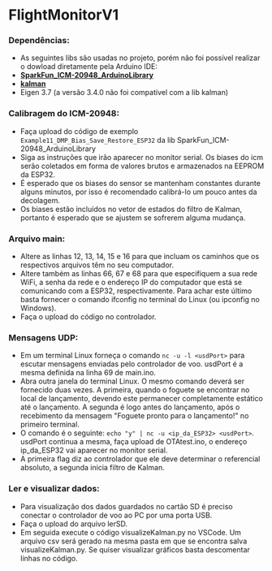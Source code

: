# FlightMonitorV1

### Dependências:
- As seguintes libs são usadas no projeto, porém não foi possível realizar o dowload diretamente pela Arduino IDE:
- **[SparkFun_ICM-20948_ArduinoLibrary](https://github.com/sparkfun/SparkFun_ICM-20948_ArduinoLibrary)**
- **[kalman](https://github.com/mherb/kalman)**
- Eigen 3.7 (a versão 3.4.0 não foi compatível com a lib kalman)
### Calibragem do ICM-20948:
- Faça upload do código de exemplo `Example11_DMP_Bias_Save_Restore_ESP32` da lib SparkFun_ICM-20948_ArduinoLibrary
- Siga as instruções que irão aparecer no monitor serial. Os biases do icm serão coletados em forma de valores brutos e armazenados na EEPROM da ESP32.
- É esperado que os biases do sensor se mantenham constantes durante alguns minutos, por isso é recomendado calibrá-lo um pouco antes da decolagem.
- Os biases estão incluídos no vetor de estados do filtro de Kalman,  portanto é esperado que se ajustem se sofrerem alguma mudança.
### Arquivo main:
- Altere as linhas 12, 13, 14, 15 e 16 para que incluam os caminhos que os respectivos arquivos têm no seu computador. 
- Altere também as linhas 66, 67 e 68 para que especifiquem a sua rede WiFi, a senha da rede e o endereço IP do computador que está se comunicando com a ESP32, respectivamente. Para achar este último basta fornecer o comando ifconfig no terminal do Linux (ou ipconfig no Windows).
- Faça o upload do código no controlador.

### Mensagens UDP:
- Em um terminal Linux forneça o comando ``nc -u -l <usdPort>`` para escutar mensagens enviadas pelo controlador de voo. usdPort é a mesma definida na linha 69 de main.ino. 
- Abra outra janela do terminal Linux. O mesmo comando deverá ser fornecido duas vezes. A primeira, quando o foguete se encontrar no local de lançamento, devendo este permanecer completamente estático até o lançamento. A segunda é logo antes do lançamento, após o recebimento da mensagem "Foguete pronto para o lançamento!" no primeiro terminal. 
- O comando é o seguinte: ``echo "y" | nc -u <ip_da_ESP32> <usdPort>``. usdPort continua a mesma, faça upload de OTAtest.ino, o endereço ip_da_ESP32 vai aparecer no monitor serial.
- A primeira flag diz ao controlador que ele deve determinar o referencial absoluto, a segunda inicia filtro de Kalman. 

### Ler e visualizar dados:
- Para visualização dos dados guardados no cartão SD é preciso conectar o controlador de voo ao PC por uma porta USB.
- Faça o upload do arquivo lerSD.
- Em seguida execute o código visualizeKalman.py no VSCode. Um arquivo csv será gerado na mesma pasta em que se encontra salva visualizeKalman.py. Se quiser visualizar gráficos basta descomentar linhas no código. 
